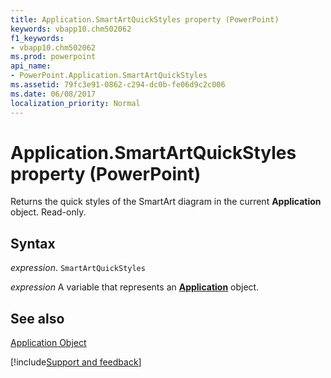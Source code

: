 ```yaml
---
title: Application.SmartArtQuickStyles property (PowerPoint)
keywords: vbapp10.chm502062
f1_keywords:
- vbapp10.chm502062
ms.prod: powerpoint
api_name:
- PowerPoint.Application.SmartArtQuickStyles
ms.assetid: 79fc3e91-0862-c294-dc0b-fe06d9c2c006
ms.date: 06/08/2017
localization_priority: Normal
---
```



# Application.SmartArtQuickStyles property (PowerPoint)

Returns the quick styles of the SmartArt diagram in the current  **Application** object. Read-only.


## Syntax

_expression_. `SmartArtQuickStyles`

_expression_ A variable that represents an **[Application](PowerPoint.Application.md)** object.


## See also


[Application Object](PowerPoint.Application.md)

[!include[Support and feedback](~/includes/feedback-boilerplate.md)]